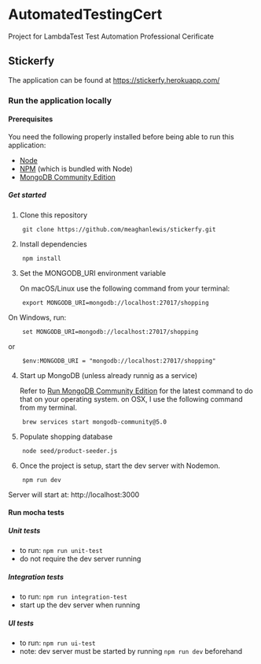 # AutomatedTestingCert
Project for LambdaTest Test Automation Professional Cerificate

## Stickerfy

The application can be found at https://stickerfy.herokuapp.com/

### Run the application locally

#### Prerequisites

You need the following properly installed before being able to run this application:

- [Node](https://nodejs.org/en/download/)
- [NPM](https://www.npmjs.com/get-npm) (which is bundled with Node)
- [MongoDB Community Edition](https://docs.mongodb.com/manual/installation/#mongodb-community-edition)

##### Get started

1. Clone this repository

``` shell
    git clone https://github.com/meaghanlewis/stickerfy.git
```

2. Install dependencies

``` shell
    npm install
```

3. Set the MONGODB_URI environment variable

    On macOS/Linux use the following command from your terminal:

``` shell
    export MONGODB_URI=mongodb://localhost:27017/shopping
```

    
   On Windows, run:
   
``` shell
    set MONGODB_URI=mongodb://localhost:27017/shopping
```

or

``` shell
    $env:MONGODB_URI = "mongodb://localhost:27017/shopping"
```

4. Start up MongoDB (unless already runnig as a service)

    Refer to [Run MongoDB Community Edition](https://docs.mongodb.com/manual/tutorial/install-mongodb-on-os-x/#run-mongodb-community-edition) for the latest command to do that on your operating system. on OSX, I use the following command from my terminal.

``` shell
    brew services start mongodb-community@5.0
```

5. Populate shopping database

``` shell
    node seed/product-seeder.js
```

6. Once the project is setup, start the dev server with Nodemon.

``` shell
    npm run dev
```

Server will start at: http://localhost:3000

#### Run mocha tests

##### Unit tests

- to run: `npm run unit-test`
- do not require the dev server running

##### Integration tests

- to run: `npm run integration-test`
- start up the dev server when running

##### UI tests

- to run: `npm run ui-test`
- note: dev server must be started by running `npm run dev` beforehand